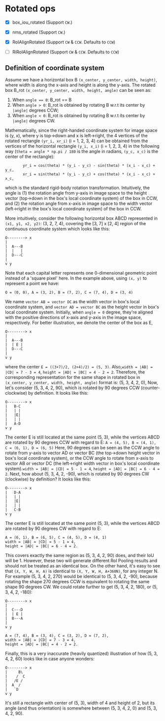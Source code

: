 # Rotated ops

- [x] box_iou_rotated (Support `CW`.)
- [x] nms_rotated (Support `CW`.)
- [x] RoIAlignRotated (Support `CW` & `CCW`. Defaults to `CCW`)
- [ ] RiRoIAlignRotated (Support `CW` & `CCW`. Defaults to `CCW`)


## Definition of coordinate system
Assume we have a horizontal box B `(x_center, y_center, width, height)`,
where width is along the x-axis and height is along the y-axis.
The rotated box B_rot `(x_center, y_center, width, height, angle)` can be seen
as:

1. When `angle == 0`: B_rot == B
2. When `angle > 0`: B_rot is obtained by rotating B w.r.t its center
by `|angle|` degrees CCW;
3. When `angle < 0`: B_rot is obtained by rotating B w.r.t its center
by `|angle|` degrees CW.
   
   
Mathematically, since the right-handed coordinate system for image space
is (y, x), where y is top->down and x is left->right, the 4 vertices of the
rotated rectangle `(yr_i, xr_i)` (i = 1, 2, 3, 4) can be obtained from
the vertices of the horizontal rectangle `(y_i, x_i)` (i = 1, 2, 3, 4)
in the following way (`theta = angle * np.pi / 180` is the angle in radians, 
`(y_c, x_c)` is the center of the rectangle):
```
        yr_i = cos(theta) * (y_i - y_c) - sin(theta) * (x_i - x_c) + y_c,
        xr_i = sin(theta) * (y_i - y_c) + cos(theta) * (x_i - x_c) + x_c,
```
which is the standard rigid-body rotation transformation. Intuitively, the
angle is (1) the rotation angle from y-axis in image space
to the height vector (top->down in the box's local coordinate system)
of the box in CCW, and (2) the rotation angle from x-axis in image space
to the width vector (left->right in the box's local coordinate system)
of the box in CCW.

More intuitively, consider the following horizontal box ABCD represented
in `(x1, y1, x2, y2)`: (3, 2, 7, 4), covering the [3, 7] x [2, 4] region of the
continuous coordinate system which looks like this:
```
O--------> x
|
|  A---B
|  |   |
|  D---C
|
v y
```

Note that each capital letter represents one 0-dimensional geometric point
instead of a 'square pixel' here.
In the example above, using `(x, y)` to represent a point we have:
```
O = (0, 0), A = (3, 2), B = (7, 2), C = (7, 4), D = (3, 4)
```
We name `vector AB = vector DC` as the width vector in box's local coordinate system, and
`vector AD = vector BC` as the height vector in box's local coordinate system. Initially,
when `angle = 0` degree, they're aligned with the positive directions of x-axis and y-axis
in the image space, respectively.
For better illustration, we denote the center of the box as E,
```
O--------> x
|
|  A---B
|  | E |
|  D---C
|
v y
```
where the center `E = ((3+7)/2, (2+4)/2) = (5, 3)`. Also,`width = |AB| = |CD| = 7 - 3 = 4`,
`height = |AD| = |BC| = 4 - 2 = 2`.
Therefore, the corresponding representation for the same shape in rotated box in
`(x_center, y_center, width, height, angle)` format is: (5, 3, 4, 2, 0),
Now, let's consider (5, 3, 4, 2, 90), which is rotated by 90 degrees
CCW (counter-clockwise) by definition. It looks like this:
```
O--------> x
|   B-C
|   | |
|   |E|
|   | |
|   A-D
v y
```
The center E is still located at the same point (5, 3), while the vertices
ABCD are rotated by 90 degrees CCW with regard to E:
`A = (4, 5), B = (4, 1), C = (6, 1), D = (6, 5)`
Here, 90 degrees can be seen as the CCW angle to rotate from y-axis to
vector AD or vector BC (the top->down height vector in box's local coordinate system),
or the CCW angle to rotate from x-axis to vector AB or vector DC (the left->right
width vector in box's local coordinate system).`width = |AB| = |CD| = 5 - 1 = 4`,
`height = |AD| = |BC| = 6 - 4 = 2`.
Next, how about (5, 3, 4, 2, -90), which is rotated by 90 degrees CW (clockwise)
by definition? It looks like this:
```
O--------> x
|   D-A
|   | |
|   |E|
|   | |
|   C-B
v y
```
The center E is still located at the same point (5, 3), while the vertices
ABCD are rotated by 90 degrees CW with regard to E:
```
A = (6, 1), B = (6, 5), C = (4, 5), D = (4, 1)
width = |AB| = |CD| = 5 - 1 = 4,
height = |AD| = |BC| = 6 - 4 = 2.
```
This covers exactly the same region as (5, 3, 4, 2, 90) does, and their IoU
will be 1. However, these two will generate different RoI Pooling results and
should not be treated as an identical box.
On the other hand, it's easy to see that `(X, Y, W, H, A)` is identical to
`(X, Y, W, H, A+360N)`, for any integer N. For example (5, 3, 4, 2, 270) would be
identical to (5, 3, 4, 2, -90), because rotating the shape 270 degrees CCW is
equivalent to rotating the same shape 90 degrees CW.
We could rotate further to get (5, 3, 4, 2, 180), or (5, 3, 4, 2, -180):
```
O--------> x
|
|  C---D
|  | E |
|  B---A
|
v y
```
```
A = (7, 4), B = (3, 4), C = (3, 2), D = (7, 2),
width = |AB| = |CD| = 7 - 3 = 4,
height = |AD| = |BC| = 4 - 2 = 2.
```
Finally, this is a very inaccurate (heavily quantized) illustration of
how (5, 3, 4, 2, 60) looks like in case anyone wonders:
```
O--------> x
|     B\
|    /  C
|   /E /
|  A  /
|   `D
v y
```
It's still a rectangle with center of (5, 3), width of 4 and height of 2,
but its angle (and thus orientation) is somewhere between
(5, 3, 4, 2, 0) and (5, 3, 4, 2, 90).